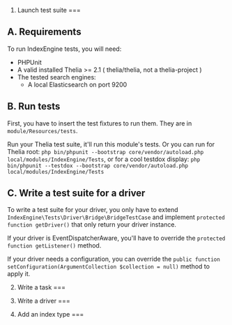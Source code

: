 1. Launch test suite
===

A. Requirements
---

To run IndexEngine tests, you will need:

- PHPUnit
- A valid installed Thelia >= 2.1 ( thelia/thelia, not a thelia-project )
- The tested search engines:
    - A local Elasticsearch on port 9200
    
    
B. Run tests
---

First, you have to insert the test fixtures to run them.
They are in ```module/Resources/tests```.

Run your Thelia test suite, it'll run this module's tests.
Or you can run for Thelia root: ```php bin/phpunit --bootstrap core/vendor/autoload.php local/modules/IndexEngine/Tests```,
or for a cool testdox display: ```php bin/phpunit --testdox --bootstrap core/vendor/autoload.php local/modules/IndexEngine/Tests```

C. Write a test suite for a driver
---

To write a test suite for your driver, you only have to extend ```IndexEngine\Tests\Driver\Bridge\BridgeTestCase``` and implement
```protected function getDriver()``` that only return your driver instance.

If your driver is EventDispatcherAware, you'll have to override the ```protected function getListener()``` method.

If your driver needs a configuration, you can override the ```public function setConfiguration(ArgumentCollection $collection = null)``` method to apply it.


2. Write a task
===


3. Write a driver
===

4. Add an index type
===

